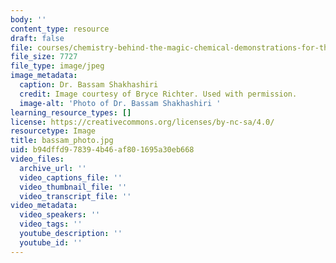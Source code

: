 ```yaml
---
body: ''
content_type: resource
draft: false
file: courses/chemistry-behind-the-magic-chemical-demonstrations-for-the-classroom/bassam_photo.jpg
file_size: 7727
file_type: image/jpeg
image_metadata:
  caption: Dr. Bassam Shakhashiri
  credit: Image courtesy of Bryce Richter. Used with permission.
  image-alt: 'Photo of Dr. Bassam Shakhashiri '
learning_resource_types: []
license: https://creativecommons.org/licenses/by-nc-sa/4.0/
resourcetype: Image
title: bassam_photo.jpg
uid: b94dffd9-7839-4b46-af80-1695a30eb668
video_files:
  archive_url: ''
  video_captions_file: ''
  video_thumbnail_file: ''
  video_transcript_file: ''
video_metadata:
  video_speakers: ''
  video_tags: ''
  youtube_description: ''
  youtube_id: ''
---
```

